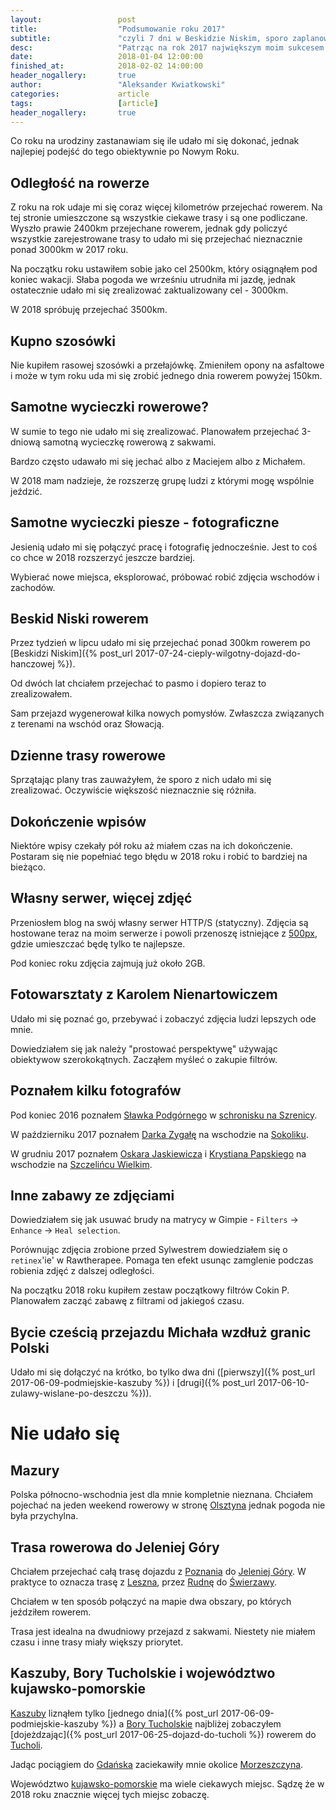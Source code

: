 ```yaml
---
layout:                 post
title:                  "Podsumowanie roku 2017"
subtitle:               "czyli 7 dni w Beskidzie Niskim, sporo zaplanowanych tras udało mi się zrealizować, samotne wycieczki fotograficzne"
desc:                   "Patrząc na rok 2017 największym moim sukcesem jest 7 dni w Beskidzie Niskim podczas ktorych przejechałem ponad 300km rowerem. Udało mi się zrealizować sporo jednodniowych tras rowerowych oraz wiele małych wycieczek fotograficznych."
date:                   2018-01-04 12:00:00
finished_at:            2018-02-02 14:00:00
header_nogallery:       true
author:                 "Aleksander Kwiatkowski"
categories:             article
tags:                   [article]
header_nogallery:       true
---
```


[wiki-szrenica-schronisko]: https://pl.wikipedia.org/wiki/Schronisko_na_Szrenicy
[wiki-sokolik]: https://pl.wikipedia.org/wiki/Sokolik
[wiki-szczeliniec-wielki]: https://pl.wikipedia.org/wiki/Szczeliniec_Wielki
[wiki-olsztyn]: https://pl.wikipedia.org/wiki/Olsztyn
[wiki-poznan]: https://pl.wikipedia.org/wiki/Pozna%C5%84
[wiki-jelenia-gora]: https://pl.wikipedia.org/wiki/Jelenia_G%C3%B3ra
[wiki-leszno]: https://pl.wikipedia.org/wiki/Leszno
[wiki-rudna]: https://pl.wikipedia.org/wiki/Rudna_(wojew%C3%B3dztwo_dolno%C5%9Bl%C4%85skie)
[wiki-swierzawa]: https://pl.wikipedia.org/wiki/%C5%9Awierzawa
[wiki-kaszuby]: https://pl.wikipedia.org/wiki/Kaszuby
[wiki-bory-tucholskie]: https://pl.wikipedia.org/wiki/Bory_Tucholskie
[wiki-tuchola]: https://pl.wikipedia.org/wiki/Tuchola
[wiki-gdansk]: https://pl.wikipedia.org/wiki/Gda%C5%84sk
[wiki-morzeszczyn]: https://pl.wikipedia.org/wiki/Morzeszczyn
[wiki-kujawsko-pomorskie]: https://pl.wikipedia.org/wiki/Kujawsko-pomorskie

[500px]: https://500px.com/bobik314
[slawek-podgorny]: https://www.facebook.com/Slawek.Podgorny/?fref=ts
[darek-zygala]: https://www.facebook.com/zygaladariusz/
[oskar-jaskiewicz]: http://www.oskarjaskiewicz.pl/
[krystian-papski]: https://www.facebook.com/papskifotografia/

Co roku na urodziny zastanawiam się ile udało mi się dokonać, jednak
najlepiej podejść do tego obiektywnie po Nowym Roku.

## Odległość na rowerze

Z roku na rok udaje mi się coraz więcej kilometrów przejechać rowerem.
Na tej stronie umieszczone są wszystkie ciekawe trasy i są one podliczane.
Wyszło prawie 2400km przejechane rowerem, jednak gdy policzyć wszystkie
zarejestrowane trasy to udało
mi się przejechać nieznacznie ponad 3000km w 2017 roku.

Na początku roku ustawiłem sobie jako cel 2500km, który osiągnąłem pod koniec wakacji.
Słaba pogoda we wrześniu utrudniła mi jazdę,
jednak ostatecznie udało mi się zrealizować zaktualizowany cel - 3000km.

W 2018 spróbuję przejechać 3500km.

## Kupno szosówki

Nie kupiłem rasowej szosówki a przełajówkę. Zmieniłem opony na asfaltowe i może
w tym roku uda mi się zrobić jednego dnia rowerem powyżej 150km.

## Samotne wycieczki rowerowe?

W sumie to tego nie udało mi się zrealizować. Planowałem przejechać 3-dniową
samotną wycieczkę rowerową z sakwami.

Bardzo często udawało mi się jechać albo z Maciejem albo z Michałem.

W 2018 mam nadzieje, że rozszerzę grupę ludzi z którymi mogę wspólnie jeździć.

## Samotne wycieczki piesze - fotograficzne

Jesienią udało mi się połączyć pracę i fotografię jednocześnie. Jest to coś
co chce w 2018 rozszerzyć jeszcze bardziej.

Wybierać nowe miejsca, eksplorować, próbować robić zdjęcia wschodów i zachodów.

## Beskid Niski rowerem

Przez tydzień w lipcu udało mi się przejechać ponad 300km rowerem po
[Beskidzi Niskim]({% post_url 2017-07-24-cieply-wilgotny-dojazd-do-hanczowej %}).

Od dwóch lat chciałem przejechać to pasmo i dopiero teraz to zrealizowałem.

Sam przejazd wygenerował kilka nowych pomysłów. Zwłaszcza związanych z
terenami na wschód oraz Słowacją.

## Dzienne trasy rowerowe

Sprzątając plany tras zauważyłem, że sporo z nich udało mi się zrealizować.
Oczywiście większość nieznacznie się różniła.

## Dokończenie wpisów

Niektóre wpisy czekały pół roku aż miałem czas na ich dokończenie. Postaram się
nie popełniać tego błędu w 2018 roku i robić to bardziej na bieżąco.

## Własny serwer, więcej zdjęć

Przeniosłem blog na swój własny serwer HTTP/S (statyczny). Zdjęcia
są hostowane teraz na moim serwerze i powoli przenoszę istniejące z
[500px][500px], gdzie umieszczać będę tylko te najlepsze.

Pod koniec roku zdjęcia zajmują już około 2GB.

## Fotowarsztaty z Karolem Nienartowiczem

Udało mi się poznać go, przebywać i zobaczyć zdjęcia ludzi lepszych ode mnie.

Dowiedziałem się jak należy "prostować perspektywę" używając obiektywow szerokokątnych.
Zacząłem myśleć o zakupie filtrów.

## Poznałem kilku fotografów

Pod koniec 2016 poznałem [Sławka Podgórnego][slawek-podgorny]
w [schronisku na Szrenicy][wiki-szrenica-schronisko].

W październiku 2017 poznałem [Darka Zygałę][darek-zygala]
na wschodzie na [Sokoliku][wiki-sokolik].

W grudniu 2017 poznałem [Oskara Jaskiewicza][oskar-jaskiewicz]
i [Krystiana Papskiego][krystian-papski] na
wschodzie na [Szczelińcu Wielkim][wiki-szczeliniec-wielki].

## Inne zabawy ze zdjęciami

Dowiedziałem się jak usuwać brudy na matrycy w Gimpie - `Filters` -> `Enhance` -> `Heal selection`.

Porównując zdjęcia zrobione przed Sylwestrem dowiedziałem się o
`retinex`'ie' w Rawtherapee. Pomaga ten efekt usunąc zamglenie podczas robienia
zdjęć z dalszej odległości.

Na początku 2018 roku kupiłem zestaw początkowy filtrów Cokin P. Planowałem
zacząć zabawę z filtrami od jakiegoś czasu.

## Bycie cześcią przejazdu Michała wzdłuż granic Polski

Udało mi się dołączyć na krótko, bo tylko dwa dni
([pierwszy]({% post_url 2017-06-09-podmiejskie-kaszuby %})
i [drugi]({% post_url 2017-06-10-zulawy-wislane-po-deszczu %})).

# Nie udało się

## Mazury

Polska północno-wschodnia jest dla mnie kompletnie nieznana.
Chciałem pojechać na jeden weekend rowerowy w stronę [Olsztyna][wiki-olsztyn]
jednak pogoda nie była przychylna.

## Trasa rowerowa do Jeleniej Góry

Chciałem przejechać całą trasę dojazdu z [Poznania][wiki-poznan]
do [Jeleniej Góry][wiki-jelenia-gora]. W praktyce to oznacza trasę
z [Leszna][wiki-leszno], przez [Rudnę][wiki-rudna] do [Świerzawy][wiki-swierzawa].

Chciałem w ten sposób połączyć na mapie dwa obszary, po których jeździłem rowerem.

Trasa jest idealna na dwudniowy przejazd z sakwami. Niestety nie miałem czasu
i inne trasy miały większy priorytet.

## Kaszuby, Bory Tucholskie i województwo kujawsko-pomorskie

[Kaszuby][wiki-kaszuby] liznąłem tylko
[jednego dnia]({% post_url 2017-06-09-podmiejskie-kaszuby %}) a
[Bory Tucholskie][wiki-bory-tucholskie] najbliżej zobaczyłem
[dojeżdzając]({% post_url 2017-06-25-dojazd-do-tucholi %}) rowerem
do [Tucholi][wiki-tuchola].

Jadąc pociągiem do [Gdańska][wiki-gdansk] zaciekawiły mnie okolice
[Morzeszczyna][wiki-morzeszczyn].

Województwo [kujawsko-pomorskie][wiki-kujawsko-pomorskie] ma wiele ciekawych
miejsc. Sądzę że w 2018 roku znacznie więcej tych miejsc zobaczę.
